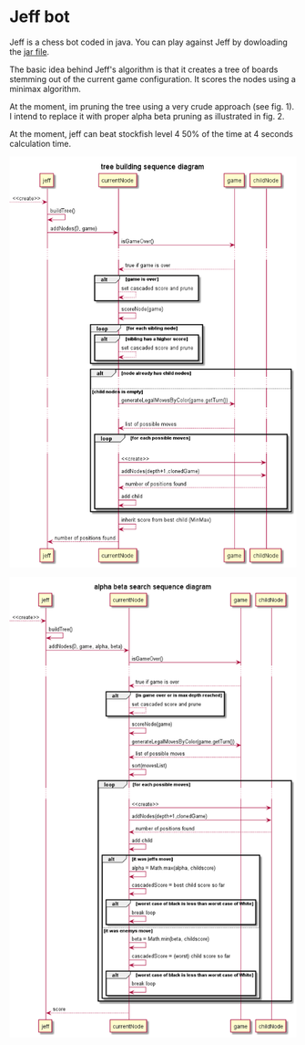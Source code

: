 # Jeff bot

Jeff is a chess bot coded in java. You can play against Jeff by dowloading the [jar file](https://github.com/BorysSerbyn/Jeff-bot/tree/master/out/artifacts/chess_jar).

The basic idea behind Jeff's algorithm is that it creates a tree of boards stemming out of the current game configuration. It scores the nodes using a minimax algorithm.

At the moment, im pruning the tree using a very crude approach (see fig. 1). I intend to replace it with proper alpha beta pruning as illustrated in fig. 2.

At the moment, jeff can beat stockfish level 4 50% of the time at 4 seconds calculation time.

![fig. 1](/docs/tree%20building%20sequence%20diagram.png)

![fig. 2](/docs/alpha%20beta%20search%20sequence%20diagram.png)
